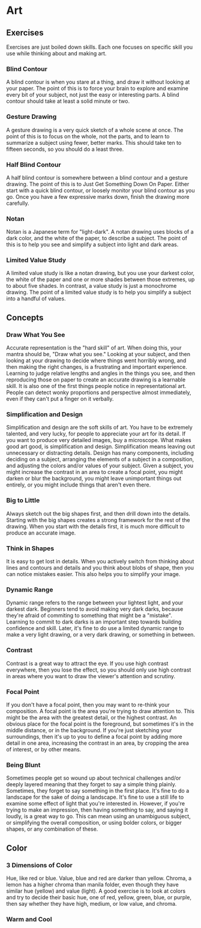 # Art


## Exercises

Exercises are just boiled down skills.
Each one focuses on specific skill you use while thinking about and making art.


### Blind Contour

A blind contour is when you stare at a thing, and draw it without looking at your paper.
The point of this is to force your brain to explore and examine every bit of your subject, not just the easy or interesting parts.
A blind contour should take at least a solid minute or two.


### Gesture Drawing

A gesture drawing is a very quick sketch of a whole scene at once.
The point of this is to focus on the whole, not the parts, and to learn to summarize a subject using fewer, better marks.
This should take ten to fifteen seconds, so you should do a least three.


### Half Blind Contour

A half blind contour is somewhere between a blind contour and a gesture drawing.
The point of this is to Just Get Something Down On Paper.
Either start with a quick blind contour, or loosely monitor your blind contour as you go.
Once you have a few expressive marks down, finish the drawing  more carefully.


### Notan

Notan is a Japanese term for "light-dark".
A notan drawing uses blocks of a dark color, and the white of the paper, to describe a subject.
The point of this is to help you see and simplify a subject into light and dark areas.


### Limited Value Study

A limited value study is like a notan drawing, but you use your darkest color, the white of the paper and one or more shades between those extremes, up to about five shades.
In contrast, a value study is just a monochrome drawing.
The point of a limited value study is to help you simplify a subject into a handful of values.


## Concepts


### Draw What You See

Accurate representation is the "hard skill" of art.
When doing this, your mantra should be, "Draw what you see."
Looking at your subject, and then looking at your drawing to decide where things went horribly wrong, and then making the right changes, is a frustrating and important experience.
Learning to judge relative lengths and angles in the things you see, and then reproducing those on paper to create an accurate drawing is a learnable skill.
It is also one of the first things people notice in representational art.
People can detect wonky proportions and perspective almost immediately, even if they can't put a finger on it verbally.


### Simplification and Design

Simplification and design are the soft skills of art.
You have to be extremely talented, and very lucky, for people to appreciate your art for its detail.
If you want to produce very detailed images, buy a microscope.
What makes good art good, is simplification and design.
Simplification means leaving out unnecessary or distracting details.
Design has many components, including deciding on a subject, arranging the elements of a subject in a composition, and adjusting the colors and/or values of your subject.
Given a subject, you might increase the contrast in an area to create a focal point, you might darken or blur the background, you might leave unimportant things out entirely, or you might include things that aren't even there.


### Big to Little

Always sketch out the big shapes first, and then drill down into the details.
Starting with the big shapes creates a strong framework for the rest of the drawing.
When you start with the details first, it is much more difficult to produce an accurate image.


### Think in Shapes

It is easy to get lost in details.
When you actively switch from thinking about lines and contours and details and you think about blobs of shape, then you can notice mistakes easier.
This also helps you to simplify your image.


### Dynamic Range

Dynamic range refers to the range between your lightest light, and your darkest dark.
Beginners tend to avoid making very dark darks, because they're afraid of commiting to something that might be a "mistake".
Learning to commit to dark darks is an important step towards building confidence and skill.
Later, it's fine to do use a limited dynamic range to make a very light drawing, or a very dark drawing, or something in between.

### Contrast

Contrast is a great way to attract the eye.
If you use high contrast everywhere, then you lose the effect, so you should only use high contrast in areas where you want to draw the viewer's attention and scrutiny.

### Focal Point

If you don't have a focal point, then you may want to re-think your composition.
A focal point is the area you're trying to draw attention to.
This might be the area with the greatest detail, or the highest contrast.
An obvious place for the focal point is the foreground, but sometimes it's in the middle distance, or in the background.
If you're just sketching your surroundings, then it's up to you to define a focal point by adding more detail in one area, increasing the contrast in an area, by cropping the area of interest, or by other means.

### Being Blunt

Sometimes people get so wound up about technical challenges and/or deeply layered meaning that they forget to say a simple thing plainly.
Sometimes, they forget to say something in the first place.
It's fine to do a landscape for the sake of doing a landscape.
It's fine to use a still life to examine some effect of light that you're interested in.
However, if you're trying to make an impression, then having something to say, and saying it loudly, is a great way to go.
This can mean using an unambiguous subject, or simplifying the overall composition, or using bolder colors, or bigger shapes, or any combination of these.

## Color

### 3 Dimensions of Color

Hue, like red or blue. Value, blue and red are darker than yellow. Chroma, a lemon has a higher chroma than manila folder, even though they have similar hue (yellow) and value (light). A good exercise is to look at colors and try to decide their basic hue, one of red, yellow, green, blue, or purple, then say whether they have high, medium, or low value, and chroma.

### Warm and Cool

